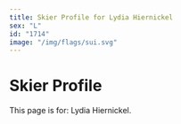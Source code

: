 ```yaml
---
title: Skier Profile for Lydia Hiernickel
sex: "L"
id: "1714"
image: "/img/flags/sui.svg" 
---
```


# Skier Profile

This page is for: Lydia Hiernickel.
    